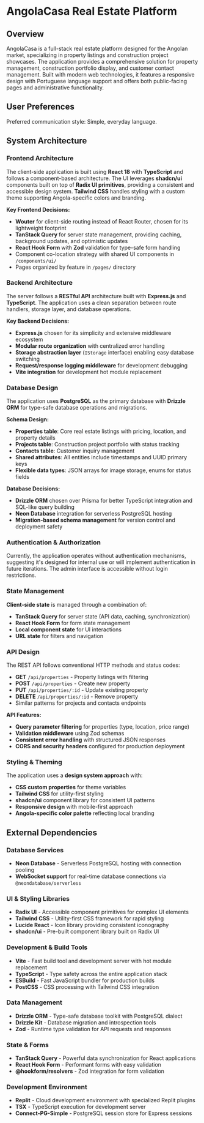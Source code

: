 # AngolaCasa Real Estate Platform

## Overview

AngolaCasa is a full-stack real estate platform designed for the Angolan market, specializing in property listings and construction project showcases. The application provides a comprehensive solution for property management, construction portfolio display, and customer contact management. Built with modern web technologies, it features a responsive design with Portuguese language support and offers both public-facing pages and administrative functionality.

## User Preferences

Preferred communication style: Simple, everyday language.

## System Architecture

### Frontend Architecture
The client-side application is built using **React 18** with **TypeScript** and follows a component-based architecture. The UI leverages **shadcn/ui** components built on top of **Radix UI primitives**, providing a consistent and accessible design system. **Tailwind CSS** handles styling with a custom theme supporting Angola-specific colors and branding.

**Key Frontend Decisions:**
- **Wouter** for client-side routing instead of React Router, chosen for its lightweight footprint
- **TanStack Query** for server state management, providing caching, background updates, and optimistic updates
- **React Hook Form** with **Zod** validation for type-safe form handling
- Component co-location strategy with shared UI components in `/components/ui/`
- Pages organized by feature in `/pages/` directory

### Backend Architecture
The server follows a **RESTful API** architecture built with **Express.js** and **TypeScript**. The application uses a clean separation between route handlers, storage layer, and database operations.

**Key Backend Decisions:**
- **Express.js** chosen for its simplicity and extensive middleware ecosystem
- **Modular route organization** with centralized error handling
- **Storage abstraction layer** (`IStorage` interface) enabling easy database switching
- **Request/response logging middleware** for development debugging
- **Vite integration** for development hot module replacement

### Database Design
The application uses **PostgreSQL** as the primary database with **Drizzle ORM** for type-safe database operations and migrations.

**Schema Design:**
- **Properties table**: Core real estate listings with pricing, location, and property details
- **Projects table**: Construction project portfolio with status tracking
- **Contacts table**: Customer inquiry management
- **Shared attributes**: All entities include timestamps and UUID primary keys
- **Flexible data types**: JSON arrays for image storage, enums for status fields

**Database Decisions:**
- **Drizzle ORM** chosen over Prisma for better TypeScript integration and SQL-like query building
- **Neon Database** integration for serverless PostgreSQL hosting
- **Migration-based schema management** for version control and deployment safety

### Authentication & Authorization
Currently, the application operates without authentication mechanisms, suggesting it's designed for internal use or will implement authentication in future iterations. The admin interface is accessible without login restrictions.

### State Management
**Client-side state** is managed through a combination of:
- **TanStack Query** for server state (API data, caching, synchronization)
- **React Hook Form** for form state management
- **Local component state** for UI interactions
- **URL state** for filters and navigation

### API Design
The REST API follows conventional HTTP methods and status codes:
- **GET** `/api/properties` - Property listings with filtering
- **POST** `/api/properties` - Create new property
- **PUT** `/api/properties/:id` - Update existing property
- **DELETE** `/api/properties/:id` - Remove property
- Similar patterns for projects and contacts endpoints

**API Features:**
- **Query parameter filtering** for properties (type, location, price range)
- **Validation middleware** using Zod schemas
- **Consistent error handling** with structured JSON responses
- **CORS and security headers** configured for production deployment

### Styling & Theming
The application uses a **design system approach** with:
- **CSS custom properties** for theme variables
- **Tailwind CSS** for utility-first styling
- **shadcn/ui** component library for consistent UI patterns
- **Responsive design** with mobile-first approach
- **Angola-specific color palette** reflecting local branding

## External Dependencies

### Database Services
- **Neon Database** - Serverless PostgreSQL hosting with connection pooling
- **WebSocket support** for real-time database connections via `@neondatabase/serverless`

### UI & Styling Libraries
- **Radix UI** - Accessible component primitives for complex UI elements
- **Tailwind CSS** - Utility-first CSS framework for rapid styling
- **Lucide React** - Icon library providing consistent iconography
- **shadcn/ui** - Pre-built component library built on Radix UI

### Development & Build Tools
- **Vite** - Fast build tool and development server with hot module replacement
- **TypeScript** - Type safety across the entire application stack
- **ESBuild** - Fast JavaScript bundler for production builds
- **PostCSS** - CSS processing with Tailwind CSS integration

### Data Management
- **Drizzle ORM** - Type-safe database toolkit with PostgreSQL dialect
- **Drizzle Kit** - Database migration and introspection tools
- **Zod** - Runtime type validation for API requests and responses

### State & Forms
- **TanStack Query** - Powerful data synchronization for React applications
- **React Hook Form** - Performant forms with easy validation
- **@hookform/resolvers** - Zod integration for form validation

### Development Environment
- **Replit** - Cloud development environment with specialized Replit plugins
- **TSX** - TypeScript execution for development server
- **Connect-PG-Simple** - PostgreSQL session store for Express sessions